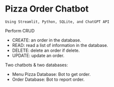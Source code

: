 # Pizza Order Chatbot
`Using Streamlit, Python, SQLite, and ChatGPT API`

Perform CRUD
- CREATE: an order in the database.
- READ: read a list of information in the database.
- DELETE: delete an order if delete.
- UPDATE: update an order.

Two chatbots & two databases:
- Menu Pizza Database: Bot to get order.
- Order Database: Bot to report order.
